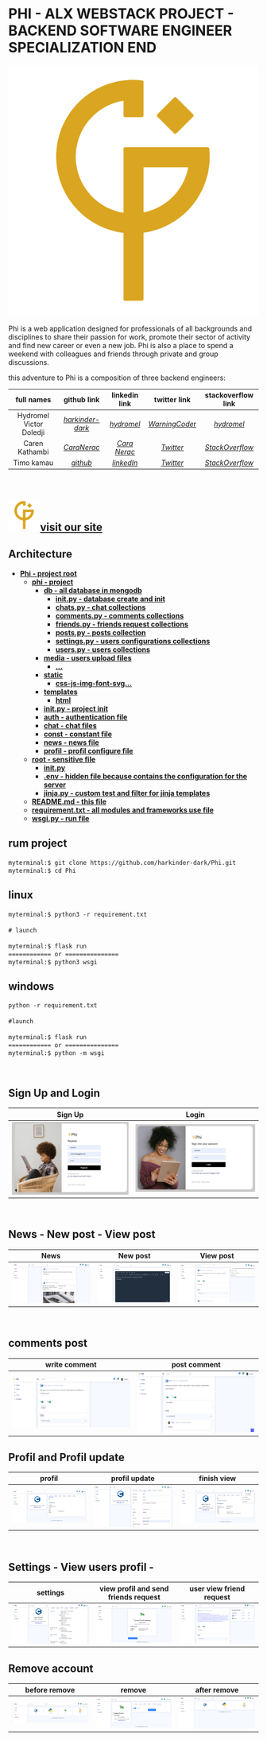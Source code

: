 **PHI - ALX WEBSTACK PROJECT - BACKEND SOFTWARE ENGINEER SPECIALIZATION END**
==============================================================================

![Phi](./phi/static/svg/phi-320.svg)

Phi is a web application designed for professionals of all backgrounds and disciplines to share their passion for work, promote their sector of activity and find new career or even a new job. Phi is also a place to spend a weekend with colleagues and friends through private and group discussions.

this adventure to Phi is a composition of three backend engineers:

| full names | github link | linkedin link | twitter link | stackoverflow link |
| :---------:| :----------:| :------------:| :-----------:| :-----------------:|
| Hydromel Victor Doledji | [*harkinder-dark*](https://github.com/harkinder-dark) | [*hydromel*](https://www.linkedin.com/in/hydromel/) | [*WarningCode*r](https://twitter.com/WarningCode) | [*hydromel*](https://stackoverflow.com/users/20591064/hydromel) |
| Caren Kathambi | [*CaraNerac*](https://github.com/CaraNerac) | [*Cara Nerac*](linkedin) | [*Twitter*]() | [*StackOverflow*]() |
| Timo kamau | [*github*]() | [*linkedIn*]() | [*Twitter*]() | [*StackOverflow*]() |
<br>

## ![Phi](./phi/static/svg/phi-32.svg)[**visit our site**]()

## Architecture

* [**Phi - project root**](.)
  * [**phi - project**](../Phi)
    * [**db - all database in mongodb**](./phi/db/)
      * [****init**.py - database create and init**](./phi/db/__init__.py)
      * [**chats.py - chat collections**](./phi/db/)
      * [**comments.py - comments collections**](./phi/db/comments.py)
      * [**friends.py - friends request collections**](./phi/db/friends.py)
      * [**posts.py - posts collection**](./phi/db/posts.py)
      * [**settings.py - users configurations collections**](./phi/db/settings.py)
      * [**users.py - users collections**](./phi/db/users.py)
    * [**media - users upload files**](./phi/medias/)
      * [**...**](media)
    * [**static**](./phi/static)
      * [**css-js-img-font-svg...**](css-js-img-font-svg)
    * [**templates**](./phi/templates)
      * [**html**](...)
    * [****init**.py - project init**](./phi/__init__.py)
    * [**auth - authentication file**](./phi/auth.py)
    * [**chat - chat files**](./phi/chat.py)
    * [**const - constant file**](./phi/const.py)
    * [**news - news file**](./phi/news.py)
    * [**profil - profil configure file**](./phi/profil.py)
  * [**root - sensitive file**](../Phi/root/)
    * [**__init__.py**](../Phi/root/__init__.py)
    * [**.env - hidden file because contains the configuration for the server**](../Phi/root/..)
    * [**jinja.py - custom test and filter for jinja templates**](../Phi/root/jinja.py)
  * [**README.md - this file**](README.md)
  * [**requirement.txt - all modules and frameworks use file**](requirement.txt)
  * [**wsgi.py - run file**](wsgi.py)

## **rum project**

```
myterminal:$ git clone https://github.com/harkinder-dark/Phi.git
myterminal:$ cd Phi
```

**linux**
--------------------------------------------------------

```
myterminal:$ python3 -r requirement.txt

# launch

myterminal:$ flask run
============ or ===============
myterminal:$ python3 wsgi
```

**windows**
--------------------------------------------------------

```
python -r requirement.txt

#launch

myterminal:$ flask run
============ or ===============
myterminal:$ python -m wsgi
```

<br>

## Sign Up and Login

| Sign Up | Login |
|:-------:|:-----:|
| ![](./phi/static/img/Capture.PNG) | ![](./phi/static/img/Capture1.PNG) |

<br>

## News - New post - View post

| News | New post | View post |
|:----:|:--------:|:---------:|
| ![](./phi/static/img/Capture4.PNG) | ![](./phi/static/img/Capture3.PNG) | ![](./phi/static/img/Capture5.PNG) |

<br>

## comments post

| write comment | post comment |
|:-------------:|:------------:|
| ![](./phi/static/img/Capture12.PNG) | ![](./phi/static/img/Capture13.PNG) |

## Profil and Profil update

| profil | profil update | finish view |
|:------:|:-------------:|:-----------:|
|![](./phi/static/img/Capture6.PNG) | ![](./phi/static/img/Capture8.PNG) | ![](./phi/static/img/Capture9.PNG) |

<br>

## Settings - View users profil -

| settings | view profil and send friends request | user view friend request|
|:--------:|:------------------------------------:|:-----------------------:|
| ![](./phi/static/img/Capture10.PNG) | ![](./phi/static/img/Capture15.PNG) | ![](./phi/static/img/Capture16.PNG) |

## Remove account

| before remove| remove | after remove |
|:------------:|:------------:|:------------:|
| ![](./phi/static/img/Capture14.PNG) | ![](./phi/static/img/Capture18.PNG) | ![](./phi/static/img/Capture19.PNG) |
